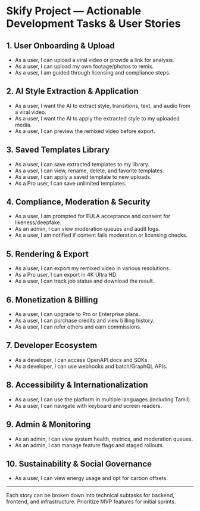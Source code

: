# Skify Project — Actionable Development Tasks & User Stories

## 1. User Onboarding & Upload
- As a user, I can upload a viral video or provide a link for analysis.
- As a user, I can upload my own footage/photos to remix.
- As a user, I am guided through licensing and compliance steps.

## 2. AI Style Extraction & Application
- As a user, I want the AI to extract style, transitions, text, and audio from a viral video.
- As a user, I want the AI to apply the extracted style to my uploaded media.
- As a user, I can preview the remixed video before export.

## 3. Saved Templates Library
- As a user, I can save extracted templates to my library.
- As a user, I can view, rename, delete, and favorite templates.
- As a user, I can apply a saved template to new uploads.
- As a Pro user, I can save unlimited templates.

## 4. Compliance, Moderation & Security
- As a user, I am prompted for EULA acceptance and consent for likeness/deepfake.
- As an admin, I can view moderation queues and audit logs.
- As a user, I am notified if content fails moderation or licensing checks.

## 5. Rendering & Export
- As a user, I can export my remixed video in various resolutions.
- As a Pro user, I can export in 4K Ultra HD.
- As a user, I can track job status and download the result.

## 6. Monetization & Billing
- As a user, I can upgrade to Pro or Enterprise plans.
- As a user, I can purchase credits and view billing history.
- As a user, I can refer others and earn commissions.

## 7. Developer Ecosystem
- As a developer, I can access OpenAPI docs and SDKs.
- As a developer, I can use webhooks and batch/GraphQL APIs.

## 8. Accessibility & Internationalization
- As a user, I can use the platform in multiple languages (including Tamil).
- As a user, I can navigate with keyboard and screen readers.

## 9. Admin & Monitoring
- As an admin, I can view system health, metrics, and moderation queues.
- As an admin, I can manage feature flags and staged rollouts.

## 10. Sustainability & Social Governance
- As a user, I can view energy usage and opt for carbon offsets.

---

Each story can be broken down into technical subtasks for backend, frontend, and infrastructure. Prioritize MVP features for initial sprints.
